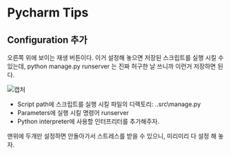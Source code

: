 # Pycharm Tips

## Configuration 추가

오른쪽 위에 보이는 재생 버튼이다. 이거 설정해 놓으면 저장된 스크립트를 실행 시킬 수 있는데, python manage.py runserver 는 진짜 허구한 날 쓰니까 이런거 저장하면 된다.

![캡처](https://user-images.githubusercontent.com/40619551/64488437-24b68180-d283-11e9-9dec-04051231387b.JPG)

- Script path에 스크립트를 실행 시킬 파일의 디렉토리: ..src\manage.py
- Parameters에 실행 시킬 명령어 runserver
- Python interpreter에 사용할 인터프리터를 추가해주자.

맨위에 두개만 설정하면 안돌아가서 스트레스를 받을 수 있으니, 미리미리 다 설정 해 놓자.

